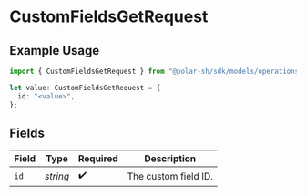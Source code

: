 # CustomFieldsGetRequest

## Example Usage

```typescript
import { CustomFieldsGetRequest } from "@polar-sh/sdk/models/operations/customfieldsget.js";

let value: CustomFieldsGetRequest = {
  id: "<value>",
};
```

## Fields

| Field                | Type                 | Required             | Description          |
| -------------------- | -------------------- | -------------------- | -------------------- |
| `id`                 | *string*             | :heavy_check_mark:   | The custom field ID. |